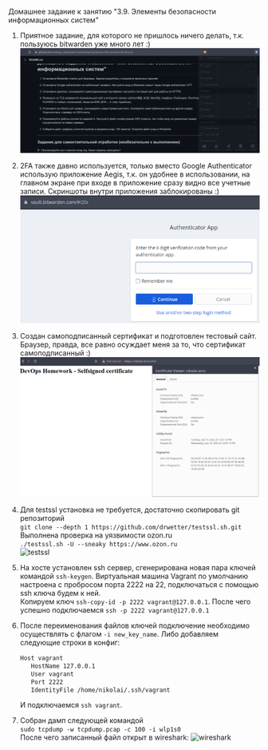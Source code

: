 Домашнее задание к занятию "3.9. Элементы безопасности информационных систем"

1. Приятное задание, для которого не пришлось ничего делать, т.к. пользуюсь bitwarden уже много лет :) 
   ![plugin](images/hw-3.9-1.png)

2. 2FA также давно используется, только вместо Google Authenticator использую приложение Aegis, т.к. он удобнее в использовании, на главном экране при входе в приложение сразу видно все учетные записи. Скриншоты внутри приложения заблокированы :)
   ![plugin](images/hw-3.9-2.png)

3. Создан самоподписанный сертификат и подготовлен тестовый сайт. Браузер, правда, все равно осуждает меня за то, что сертификат самоподписанный :)
   ![test site](images/hw-3.9-3.png)

4. Для testssl установка не требуется, достаточно скопировать git репозиторий  
   ```git clone --depth 1 https://github.com/drwetter/testssl.sh.git```  
   Выполнена проверка на уязвимости ozon.ru  
   `./testssl.sh -U --sneaky https://www.ozon.ru`  
   ![testssl](images/hw-3.9-4.png)  

5. На хосте установлен ssh сервер, сгенерирована новая пара ключей командой `ssh-keygen`. Виртуальная машина Vagrant по умолчанию настроена с пробросом порта 2222 на 22, подключаться с помощью ssh ключа будем к ней.  
   Копируем ключ `ssh-copy-id -p 2222 vagrant@127.0.0.1`. После чего успешно подключаемся `ssh -p 2222 vagrant@127.0.0.1`  

6. После переименования файлов ключей подключение необходимо осуществлять с флагом `-i new_key_name`.  Либо добавляем следующие строки в конфиг:  
   ```
   Host vagrant
      HostName 127.0.0.1
      User vagrant
      Port 2222
      IdentityFile /home/nikolai/.ssh/vagrant
   ```
   И подключаемся `ssh vagrant`.  

7. Собран дамп следующей командой   
   `sudo tcpdump -w tcpdump.pcap -c 100 -i wlp1s0`  
   После чего записанный файл открыт в wireshark:
   ![wireshark](images/hw-3.9-7.png)  